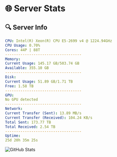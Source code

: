 # 🌐 Server Stats
## 🔍 Server Info
```yaml
CPU: Intel(R) Xeon(R) CPU E5-2699 v4 @ 1224.94GHz
CPU Usage: 0.70%
Cores: 44P | 88T
-----------------------------------
Memory:
Current Usage: 145.17 GB/503.74 GB
Available: 355.10 GB
-----------------------------------
Disk:
Current Usage: 51.89 GB/1.71 TB
Free: 1.58 TB
-----------------------------------
GPU:
No GPU detected
-----------------------------------
Network:
Current Transfer (Sent): 13.89 MB/s
Current Transfer (Received): 104.24 KB/s
Total Sent: 173.77 TB
Total Received: 2.54 TB
-----------------------------------
Uptime:
25d 20h 35m 25s
```
![GitHub Stats](https://img.shields.io/badge/Updated-2025-03-05_19:18:43-blue)
